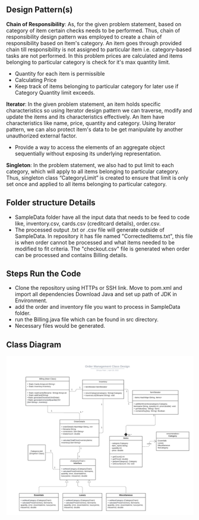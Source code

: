  <h2> Design Pattern(s) </h2>

<b>Chain of Responsibility</b>: As, for the given problem statement, based on category of item certain checks needs to be performed. Thus, chain of responsibility design pattern was employed to create a chain of responsibility based on Item's category. An item goes through provided chain till responsibility is not assigned to particular item i.e. category-based tasks are not performed. In this problem prices are calculated and items belonging to particular category is check for it's max quantity limit.

-	Quantity for each item is permissible
-	Calculating Price
-	Keep track of items belonging to particular category for later use if Category Quantity limit exceeds.


<b>Iterator</b>: In the given problem statement, an item holds specific characteristics so using Iterator design pattern we can traverse, modify and update the items and its characteristics effectively. An Item have characteristics like name, price, quantity and category. Using Iterator pattern, we can also protect item's data to be get manipulate by another unauthorized external factor.

-	Provide a way to access the elements of an aggregate object sequentially without exposing its underlying representation.


<b>Singleton</b>: In the problem statement, we also had to put limit to each category, which will apply to all items belonging to particular category. Thus, singleton class “CategoryLimit” is created to ensure that limit is only set once and applied to all items belonging to particular category.

<h2> Folder structure Details </h2>

- SampleData folder have all the input data that needs to be feed to code like, inventory.csv, cards.csv (creditcard details), order.csv.
- The processed output .txt or .csv file will generate outside of SampleData. In repository it has file named "CorrectedItems.txt", this file is when order cannot be processed and what items needed to be modified to fit criteria. The "checkout.csv" file is generated when order can be processed and contains Billing details.

<h2> Steps Run the Code </h2>

- Clone the repository using HTTPs or SSH link. Move to pom.xml and import all dependencies Download Java and set up path of JDK in Environment.
- add the order and inventory file you want to process in SampleData folder.
- run the Billing.java file which can be found in src directory.
- Necessary files would be generated.

<h2> Class Diagram </h2>

![Class Diagram](https://github.com/gopinathsjsu/individual-project-Dhrupa-patel/blob/2c7414e0fa08f4b036b88c5b44f8071d96d1087e/Order%20Management%20UML%20class.png?raw=true)
